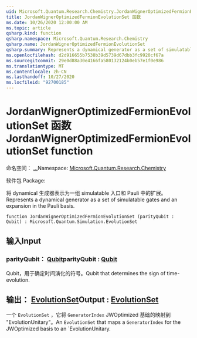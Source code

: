 ```yaml
---
uid: Microsoft.Quantum.Research.Chemistry.JordanWignerOptimizedFermionEvolutionSet
title: JordanWignerOptimizedFermionEvolutionSet 函数
ms.date: 10/26/2020 12:00:00 AM
ms.topic: article
qsharp.kind: function
qsharp.namespace: Microsoft.Quantum.Research.Chemistry
qsharp.name: JordanWignerOptimizedFermionEvolutionSet
qsharp.summary: Represents a dynamical generator as a set of simulatable gates and an expansion in the Pauli basis.
ms.openlocfilehash: d2d916655b7538b39d5739d67dbb3fc9920cf67a
ms.sourcegitcommit: 29e0d88a30e4166fa580132124b0eb57e1f0e986
ms.translationtype: MT
ms.contentlocale: zh-CN
ms.lasthandoff: 10/27/2020
ms.locfileid: "92700185"
---
```

# <a name="jordanwigneroptimizedfermionevolutionset-function"></a><span data-ttu-id="4f341-102">JordanWignerOptimizedFermionEvolutionSet 函数</span><span class="sxs-lookup"><span data-stu-id="4f341-102">JordanWignerOptimizedFermionEvolutionSet function</span></span>

<span data-ttu-id="4f341-103">命名空间： [...](xref:Microsoft.Quantum.Research.Chemistry)</span><span class="sxs-lookup"><span data-stu-id="4f341-103">Namespace: [Microsoft.Quantum.Research.Chemistry](xref:Microsoft.Quantum.Research.Chemistry)</span></span>

<span data-ttu-id="4f341-104">软件包 [](https://nuget.org/packages/)</span><span class="sxs-lookup"><span data-stu-id="4f341-104">Package: [](https://nuget.org/packages/)</span></span>


<span data-ttu-id="4f341-105">将 dynamical 生成器表示为一组 simulatable 入口和 Pauli 中的扩展。</span><span class="sxs-lookup"><span data-stu-id="4f341-105">Represents a dynamical generator as a set of simulatable gates and an expansion in the Pauli basis.</span></span>

```qsharp
function JordanWignerOptimizedFermionEvolutionSet (parityQubit : Qubit) : Microsoft.Quantum.Simulation.EvolutionSet
```


## <a name="input"></a><span data-ttu-id="4f341-106">输入</span><span class="sxs-lookup"><span data-stu-id="4f341-106">Input</span></span>

### <a name="parityqubit--qubit"></a><span data-ttu-id="4f341-107">parityQubit： [Qubit](xref:microsoft.quantum.lang-ref.qubit)</span><span class="sxs-lookup"><span data-stu-id="4f341-107">parityQubit : [Qubit](xref:microsoft.quantum.lang-ref.qubit)</span></span>

<span data-ttu-id="4f341-108">Qubit，用于确定时间演化的符号。</span><span class="sxs-lookup"><span data-stu-id="4f341-108">Qubit that determines the sign of time-evolution.</span></span>



## <a name="output--evolutionset"></a><span data-ttu-id="4f341-109">输出： [EvolutionSet](xref:Microsoft.Quantum.Simulation.EvolutionSet)</span><span class="sxs-lookup"><span data-stu-id="4f341-109">Output : [EvolutionSet](xref:Microsoft.Quantum.Simulation.EvolutionSet)</span></span>

<span data-ttu-id="4f341-110">一个 `EvolutionSet` ，它将 `GeneratorIndex` JWOptimized 基础的映射到 "EvolutionUnitary"。</span><span class="sxs-lookup"><span data-stu-id="4f341-110">An `EvolutionSet` that maps a `GeneratorIndex` for the JWOptimized basis to an \`EvolutionUnitary.</span></span>